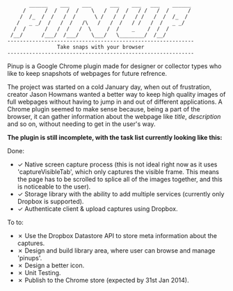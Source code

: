            ______    ___    ___      ___    ___   ___    ______
         /      /  /   /  /    \   /   /  /   / /   /  /      /
        /  /_  /  /   /  /      \ /   /  /   / /   /  /  /_  /
       /   _ _/  /   /  /   /\   /   /  /   / /   /  /   _ _/
      /  /      /   /  /   /  \     /  /    _    /  /  /
     /__/      /___/  /___/    \___/   \________/  /__/
    ------------------------------------------------------------
                    Take snaps with your browser
    ------------------------------------------------------------

Pinup is a Google Chrome plugin made for designer or collector types who like to keep snapshots of webpages for future refrence.

The project was started on a cold January day, when out of frustration, creator Jason Howmans wanted a better way to keep high quality images of full webpages without having to jump in and out of different applications. A Chrome plugin seemed to make sense because, being a part of the browser, it can gather information about the webpage like _title_, _description_ and so on, without needing to get in the user's way.

**The plugin is still incomplete, with the task list currently looking like this:**

Done:
- ✓ Native screen capture process (this is not ideal right now as it uses 'captureVisibleTab', which only captures the visible frame. This means the page has to be scrolled to splice all of the images together, and this is noticeable to the user).
- ✓ Storage library with the ability to add multiple services (currently only Dropbox is supported).
- ✓ Authenticate client & upload captures using Dropbox.

To to:
- ✗ Use the Dropbox Datastore API to store meta information about the captures.
- ✗ Design and build library area, where user can browse and manage 'pinups'.
- ✗ Design a better icon.
- ✗ Unit Testing.
- ✗ Publish to the Chrome store (expected by 31st Jan 2014).